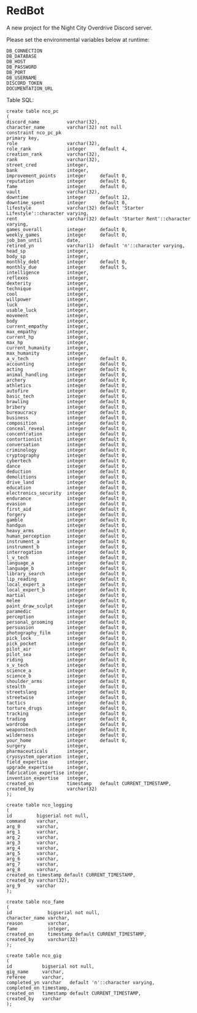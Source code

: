 # RedBot
A new project for the Night City Overdrive Discord server.

Please set the environmental variables below at runtime:

    DB_CONNECTION
    DB_DATABASE
    DB_HOST
    DB_PASSWORD
    DB_PORT
    DB_USERNAME
    DISCORD_TOKEN 
    DOCUMENTATION_URL

Table SQL:

    create table nco_pc
    (
    discord_name          varchar(32),
    character_name        varchar(32) not null
    constraint nco_pc_pk
    primary key,
    role                  varchar(32),
    role_rank             integer     default 4,
    creation_rank         varchar(32),
    rank                  varchar(32),
    street_cred           integer,
    bank                  integer,
    improvement_points    integer     default 0,
    reputation            integer     default 0,
    fame                  integer     default 0,
    vault                 varchar(32),
    downtime              integer     default 12,
    downtime_spent        integer     default 0,
    lifestyle             varchar(32) default 'Starter Lifestyle'::character varying,
    rent                  varchar(32) default 'Starter Rent'::character varying,
    games_overall         integer     default 0,
    weekly_games          integer     default 0,
    job_ban_until         date,
    retired_yn            varchar(1)  default 'n'::character varying,
    head_sp               integer,
    body_sp               integer,
    monthly_debt          integer     default 0,
    monthly_due           integer     default 5,
    intelligence          integer,
    reflexes              integer,
    dexterity             integer,
    technique             integer,
    cool                  integer,
    willpower             integer,
    luck                  integer,
    usable_luck           integer,
    movement              integer,
    body                  integer,
    current_empathy       integer,
    max_empathy           integer,
    current_hp            integer,
    max_hp                integer,
    current_humanity      integer,
    max_humanity          integer,
    a_v_tech              integer     default 0,
    accounting            integer     default 0,
    acting                integer     default 0,
    animal_handling       integer     default 0,
    archery               integer     default 0,
    athletics             integer     default 0,
    autofire              integer     default 0,
    basic_tech            integer     default 0,
    brawling              integer     default 0,
    bribery               integer     default 0,
    bureaucracy           integer     default 0,
    business              integer     default 0,
    composition           integer     default 0,
    conceal_reveal        integer     default 0,
    concentration         integer     default 0,
    contortionist         integer     default 0,
    conversation          integer     default 0,
    criminology           integer     default 0,
    cryptography          integer     default 0,
    cybertech             integer     default 0,
    dance                 integer     default 0,
    deduction             integer     default 0,
    demolitions           integer     default 0,
    drive_land            integer     default 0,
    education             integer     default 0,
    electronics_security  integer     default 0,
    endurance             integer     default 0,
    evasion               integer     default 0,
    first_aid             integer     default 0,
    forgery               integer     default 0,
    gamble                integer     default 0,
    handgun               integer     default 0,
    heavy_arms            integer     default 0,
    human_perception      integer     default 0,
    instrument_a          integer     default 0,
    instrument_b          integer     default 0,
    interrogation         integer     default 0,
    l_v_tech              integer     default 0,
    language_a            integer     default 0,
    language_b            integer     default 0,
    library_search        integer     default 0,
    lip_reading           integer     default 0,
    local_expert_a        integer     default 0,
    local_expert_b        integer     default 0,
    martial               integer     default 0,
    melee                 integer     default 0,
    paint_draw_sculpt     integer     default 0,
    paramedic             integer     default 0,
    perception            integer     default 0,
    personal_grooming     integer     default 0,
    persuasion            integer     default 0,
    photography_film      integer     default 0,
    pick_lock             integer     default 0,
    pick_pocket           integer     default 0,
    pilot_air             integer     default 0,
    pilot_sea             integer     default 0,
    riding                integer     default 0,
    s_v_tech              integer     default 0,
    science_a             integer     default 0,
    science_b             integer     default 0,
    shoulder_arms         integer     default 0,
    stealth               integer     default 0,
    streetslang           integer     default 0,
    streetwise            integer     default 0,
    tactics               integer     default 0,
    torture_drugs         integer     default 0,
    tracking              integer     default 0,
    trading               integer     default 0,
    wardrobe              integer     default 0,
    weaponstech           integer     default 0,
    wilderness            integer     default 0,
    your_home             integer     default 0,
    surgery               integer,
    pharmaceuticals       integer,
    cryosystem_operation  integer,
    field_expertise       integer,
    upgrade_expertise     integer,
    fabrication_expertise integer,
    invention_expertise   integer,
    created_on            timestamp   default CURRENT_TIMESTAMP,
    created_by            varchar(32)
    );

    create table nco_logging
    (
    id         bigserial not null,
    command    varchar,
    arg_0      varchar,
    arg_1      varchar,
    arg_2      varchar,
    arg_3      varchar,
    arg_4      varchar,
    arg_5      varchar,
    arg_6      varchar,
    arg_7      varchar,
    arg_8      varchar,
    created_on timestamp default CURRENT_TIMESTAMP,
    created_by varchar(32),
    arg_9      varchar
    );

    create table nco_fame
    (
    id             bigserial not null,
    character_name varchar,
    reason         varchar,
    fame           integer,
    created_on     timestamp default CURRENT_TIMESTAMP,
    created_by     varchar(32)
    );

    create table nco_gig
    (
    id           bigserial not null,
    gig_name     varchar,
    referee      varchar,
    completed_yn varchar   default 'n'::character varying,
    completed_on timestamp,
    created_on   timestamp default CURRENT_TIMESTAMP,
    created_by   varchar
    );